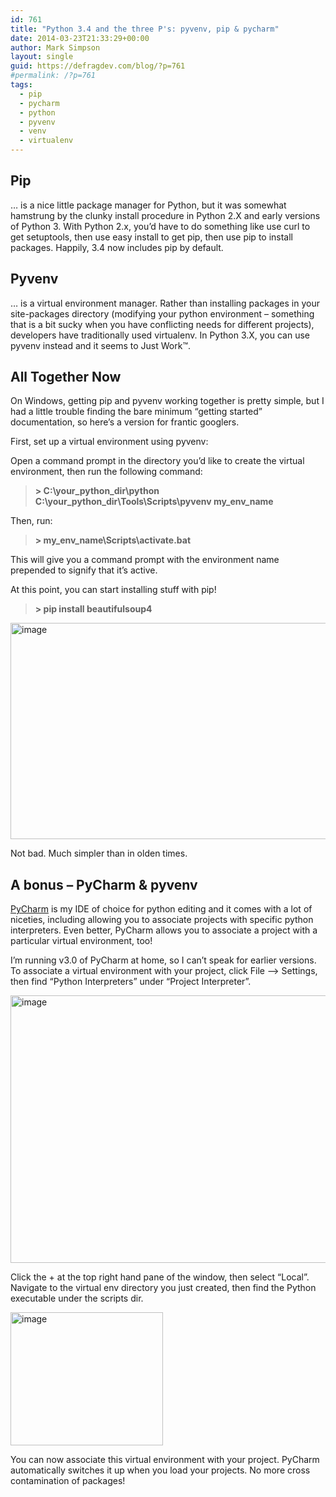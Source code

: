 ```yaml
---
id: 761
title: "Python 3.4 and the three P's: pyvenv, pip & pycharm"
date: 2014-03-23T21:33:29+00:00
author: Mark Simpson
layout: single
guid: https://defragdev.com/blog/?p=761
#permalink: /?p=761
tags:
  - pip
  - pycharm
  - python
  - pyvenv
  - venv
  - virtualenv
---
```

## Pip

… is a nice little package manager for Python, but it was somewhat hamstrung by the clunky install procedure in Python 2.X and early versions of Python 3. With Python 2.x, you’d have to do something like use curl to get setuptools, then use easy install to get pip, then use pip to install packages. Happily, 3.4 now includes pip by default.

## Pyvenv

… is a virtual environment manager. Rather than installing packages in your site-packages directory (modifying your python environment – something that is a bit sucky when you have conflicting needs for different projects), developers have traditionally used virtualenv. In Python 3.X, you can use pyvenv instead and it seems to Just Work&#x2122;.

## 

## All Together Now

On Windows, getting pip and pyvenv working together is pretty simple, but I had a little trouble finding the bare minimum “getting started” documentation, so here’s a version for frantic googlers.

First, set up a virtual environment using pyvenv:

Open a command prompt in the directory you’d like to create the virtual environment, then run the following command:

> **> C:\your\_python\_dir\python C:\your\_python\_dir\Tools\Scripts\pyvenv my\_env\_name**

Then, run:

> **> my\_env\_name\Scripts\activate.bat**

This will give you a command prompt with the environment name prepended to signify that it’s active.

At this point, you can start installing stuff with pip!

> **> pip install beautifulsoup4**

[<img title="image" style="border-left-width: 0px; border-right-width: 0px; background-image: none; border-bottom-width: 0px; padding-top: 0px; padding-left: 0px; display: inline; padding-right: 0px; border-top-width: 0px" alt="image" src="https://defragdev.com/blog/images/2014/03/image_thumb.png" width="681" height="346" border="0" />](https://defragdev.com/blog/images/2014/03/image.png)

Not bad. Much simpler than in olden times.

## 

## A bonus – PyCharm & pyvenv

[PyCharm](https://www.jetbrains.com/pycharm/) is my IDE of choice for python editing and it comes with a lot of niceties, including allowing you to associate projects with specific python interpreters. Even better, PyCharm allows you to associate a project with a particular virtual environment, too!

I’m running v3.0 of PyCharm at home, so I can’t speak for earlier versions. To associate a virtual environment with your project, click File –> Settings, then find “Python Interpreters” under “Project Interpreter”.

[<img title="image" style="border-left-width: 0px; border-right-width: 0px; background-image: none; border-bottom-width: 0px; padding-top: 0px; padding-left: 0px; display: inline; padding-right: 0px; border-top-width: 0px" alt="image" src="https://defragdev.com/blog/images/2014/03/image_thumb1.png" width="786" height="428" border="0" />](https://defragdev.com/blog/images/2014/03/image1.png)

Click the + at the top right hand pane of the window, then select “Local”. Navigate to the virtual env directory you just created, then find the Python executable under the scripts dir.

[<img title="image" style="border-left-width: 0px; border-right-width: 0px; background-image: none; border-bottom-width: 0px; padding-top: 0px; padding-left: 0px; margin: 0px; display: inline; padding-right: 0px; border-top-width: 0px" alt="image" src="https://defragdev.com/blog/images/2014/03/image_thumb2.png" width="244" height="213" border="0" />](https://defragdev.com/blog/images/2014/03/image2.png)

You can now associate this virtual environment with your project. PyCharm automatically switches it up when you load your projects. No more cross contamination of packages!